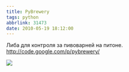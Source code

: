 ```yaml
---
title: PyBrewery
tags: python
abbrlink: 31473
date: 2010-05-19 18:12:00
---
```


Либа для контроля за пивоварней на питоне.  
<http://code.google.com/p/pybrewery/>  
  
![](http://pybrewery.googlecode.com/svn/pyrobot.brewery/trunk/docs/images/IMG_2699_small.jpg)